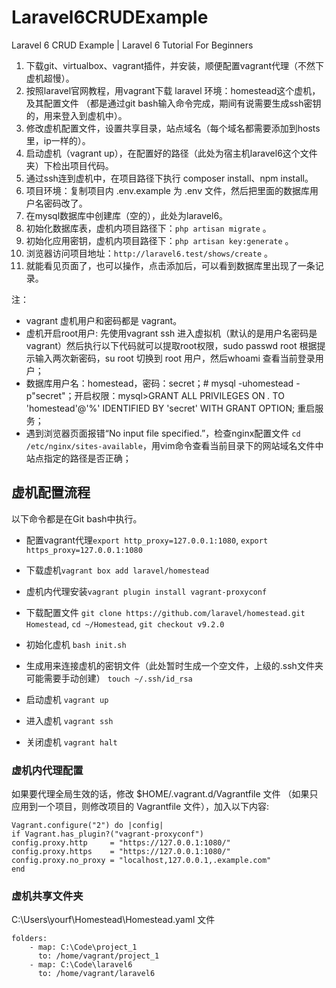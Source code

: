 # Laravel6CRUDExample
Laravel 6 CRUD Example | Laravel 6 Tutorial For Beginners

1. 下载git、virtualbox、vagrant插件，并安装，顺便配置vagrant代理（不然下虚机超慢）。
1. 按照laravel官网教程，用vagrant下载 laravel 环境：homestead这个虚机，及其配置文件
（都是通过git bash输入命令完成，期间有说需要生成ssh密钥的，用来登入到虚机中）。
1. 修改虚机配置文件，设置共享目录，站点域名（每个域名都需要添加到hosts里，ip一样的）。
1. 启动虚机（vagrant up），在配置好的路径（此处为宿主机laravel6这个文件夹）下检出项目代码。
1. 通过ssh连到虚机中，在项目路径下执行 composer install、npm install。
1. 项目环境：复制项目内 .env.example 为 .env 文件，然后把里面的数据库用户名密码改了。
1. 在mysql数据库中创建库（空的），此处为laravel6。
1. 初始化数据库表，虚机内项目路径下：`php artisan migrate` 。
1. 初始化应用密钥，虚机内项目路径下：`php artisan key:generate` 。
1. 浏览器访问项目地址：`http://laravel6.test/shows/create` 。
1. 就能看见页面了，也可以操作，点击添加后，可以看到数据库里出现了一条记录。

注：

- vagrant 虚机用户和密码都是 vagrant。
- 虚机开启root用户: 先使用vagrant ssh 进入虚拟机（默认的是用户名密码是vagrant）然后执行以下代码就可以提取root权限，sudo passwd root 根据提示输入两次新密码，su root 切换到 root 用户，然后whoami  查看当前登录用户；
- 数据库用户名：homestead，密码：secret；# mysql -uhomestead -p"secret"；开启权限：mysql>GRANT ALL PRIVILEGES ON *.* TO 'homestead'@'%' IDENTIFIED BY 'secret' WITH GRANT OPTION; 重启服务；
- 遇到浏览器页面报错“No input file specified.”，检查nginx配置文件 `cd /etc/nginx/sites-available`，用vim命令查看当前目录下的网站域名文件中站点指定的路径是否正确；

## 虚机配置流程

以下命令都是在Git bash中执行。

- 配置vagrant代理`export http_proxy=127.0.0.1:1080`, `export https_proxy=127.0.0.1:1080`

- 下载虚机`vagrant box add laravel/homestead`
- 虚机内代理安装`vagrant plugin install vagrant-proxyconf`
- 下载配置文件 `git clone https://github.com/laravel/homestead.git Homestead`, `cd ~/Homestead`, `git checkout v9.2.0`
- 初始化虚机 `bash init.sh`
- 生成用来连接虚机的密钥文件（此处暂时生成一个空文件，上级的.ssh文件夹可能需要手动创建） `touch ~/.ssh/id_rsa`
- 启动虚机 `vagrant up`
- 进入虚机 `vagrant ssh`
- 关闭虚机 `vagrant halt`


### 虚机内代理配置

如果要代理全局生效的话，修改 $HOME/.vagrant.d/Vagrantfile 文件 （如果只应用到一个项目，则修改项目的 Vagrantfile 文件），加入以下内容:
```
Vagrant.configure("2") do |config|
if Vagrant.has_plugin?("vagrant-proxyconf")
config.proxy.http     = "https://127.0.0.1:1080/"
config.proxy.https    = "https://127.0.0.1:1080/"
config.proxy.no_proxy = "localhost,127.0.0.1,.example.com"
end
```

### 虚机共享文件夹

C:\Users\yourf\Homestead\Homestead.yaml 文件
```
folders:
    - map: C:\Code\project_1
      to: /home/vagrant/project_1
    - map: C:\Code\laravel6
      to: /home/vagrant/laravel6
```
